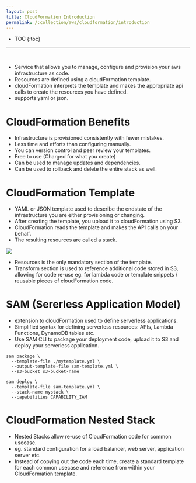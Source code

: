 ```yaml
---
layout: post
title: CloudFormation Introduction
permalink: /:collection/aws/cloudformation/introduction
---
```


- TOC
{:toc}

<hr><br>

- Service that allows you to manage, configure and provision your aws infrastructure as code.
- Resources are defined using a cloudFormation template.
- cloudFormation interprets the template and makes the appropriate api calls to create the resources you have defined.
- supports yaml or json.

# CloudFormation Benefits
- Infrastructure is provisioned consistently with fewer mistakes.
- Less time and efforts than configuring manually.
- You can version control and peer review your templates.
- Free to use (Charged for what you create)
- Can be used to manage updates and dependencies.
- Can be used to rollback and delete the entire stack as well.

# CloudFormation Template
- YAML or JSON template used to describe the endstate of the infrastructure you are either provisioning or changing.
- After creating the template, you upload it to cloudFormation using S3.
- CloudFormation reads the template and makes the API calls on your behalf.
- The resulting resources are called a stack.

![]({{site.cdn}}/aws/dev-theory/cloudformation-template-structure.png)

- Resources is the only mandatory section of the template.
- Transform section is used to reference additional code stored in S3, allowing for code re-use eg. for lambda code or template snippets / reusable pieces of cloudFormation code.

# SAM (Sererless Application Model)
- extension to cloudFormation used to define serverless applications.
- Simplified syntax for defining serverless resources: APIs, Lambda Functions, DynamoDB tables etc.
- Use SAM CLI to package your deployment code, upload it to S3 and deploy your serverless application.

```
sam package \
  --template-file ./mytemplate.yml \
  --output-template-file sam-template.yml \
  --s3-bucket s3-bucket-name

sam deploy \
  --template-file sam-template.yml \
  --stack-name mystack \
  --capabilities CAPABILITY_IAM
```

# CloudFormation Nested Stack
- Nested Stacks allow re-use of CloudFormation code for common usecase.
- eg. standard configuration for a load balancer, web server, application server etc.
- Instead of copying out the code each time, create a standard template for each common usecase and reference from within your CloudFormation template.
